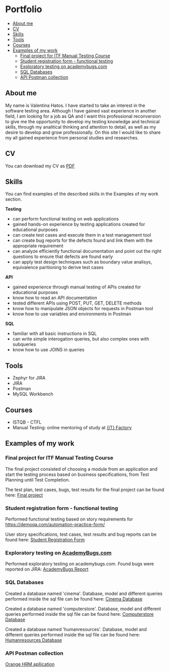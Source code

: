 
# Portfolio

- [About me](https://github.com/HVali/Manual_Testing_Portfolio#about-me)
- [CV](https://github.com/HVali/Manual_Testing_Portfolio#cv)
- [Skills](https://github.com/HVali/Manual_Testing_Portfolio#skills)
- [Tools](https://github.com/HVali/Manual_Testing_Portfolio#tools)
- [Courses](https://github.com/HVali/Manual_Testing_Portfolio#courses)
- [Examples of my work](https://github.com/HVali/Manual_Testing_Portfolio#examples-of-my-work)
  * [Final project for ITF Manual Testing Course](https://github.com/HVali/Manual_Testing_Portfolio#final-project-for-itf-manual-testing-course)
  * [Student registration form - functional testing](https://github.com/HVali/Manual_Testing_Portfolio#student-registration-form---functional-testing)
  * [Exploratory testing on academybugs.com](https://github.com/HVali/Manual_Testing_Portfolio#exploratory-testing-on-academybugscom)
  * [SQL Databases](https://github.com/HVali/Manual_Testing_Portfolio#sql-databases)
  * [API Postman collection](https://github.com/HVali/Manual_Testing_Portfolio#api-postman-collection)

## About me

My name is Valentina Hatos. I have started to take an interest in the software testing area. Although I have gained vast experience in another field, I am looking for a job as QA and I want this professional reconversion to give me the opportunity to develop my testing knowledge and technical skills, through my analitical thinking and attention to detail, as well as my desire to develop and grow professionally. On this site I would like to share my all gained experience from personal studies and researches.

## CV

You can download my CV as [PDF](https://github.com/HVali/Manual_Testing_Portfolio/blob/main/CV%20-%20Valentina%20Hatos.pdf)

## Skills

You can find examples of the described skills in the Examples of my work section.

__Testing__
 * can perform functional testing on web applications
 * gained hands-on experience by testing applications created for educational purposes
 * can create test cases and execute them in a test management tool
 * can create bug reports for the defects found and link them with the appropriate requirement
 * can analyze efficiently functional documentation and point out the right questions to ensure that defects are found early
 * can apply test design techniques such as boundary value analisys, equivalence paritioning to derive test cases

__API__
 * gained experience through manual testing of APIs created for educational purposes
 * know how to read an API documentation
 * tested different APIs using POST, PUT, GET, DELETE methods
 * know how to manipulate JSON objects for requests in Postman tool
 * know how to use variables and environments in Postman 

__SQL__
 * familiar with all basic instructions in SQL
 * can write simple interogation queries, but also complex ones with subqueries
 * know how to use JOINS in queries

## Tools
 
 * Zephyr for JIRA
 * JIRA
 * Postman
 * MySQL Workbench

## Courses

 * ISTQB - CTFL
 * Manual Testing: online mentoring of study at [{IT} Factory](https://www.itfactory.ro)

## Examples of my work

### Final project for ITF Manual Testing Course

The final project consisted of choosing a module from an application and start the testing process based on business specifications, from Test Planning until Test Completion.

The test plan, test cases, bugs, test results for the final project can be found here: [Final project](https://github.com/HVali/Manual_Testing_Portfolio/tree/main/Final%20Project)

### Student registration form - functional testing

Performed functional testing based on story requirements for https://demoqa.com/automation-practice-form/ 

User story specifications, test cases, test results and bug reports can be found here: [Student Registration Form](https://github.com/HVali/Manual_Testing_Portfolio/tree/main/Student%20Registration%20Form)


### Exploratory testing on [AcademyBugs.com](https://academybugs.com/)

Performed exploratory testing on academybugs.com. Found bugs were reported on JIRA: [AcademyBugs Report](https://github.com/HVali/Manual_Testing_Portfolio/blob/main/AcademyBugs/AcademyBugs_Report.pdf)

### SQL Databases

Created a database named 'cinema'. Database, model and different queries performed inside the sql file can be found here: [Cinema Database](https://github.com/HVali/Manual_Testing_Portfolio/tree/main/Cinema%20Database)

Created a database named 'computerstore'. Database, model and different queries performed inside the sql file can be found here: [Computerstore Database](https://github.com/HVali/Manual_Testing_Portfolio/tree/main/Computerstore%20database)

Created a database named 'humanresources'. Database, model and different queries performed inside the sql file can be found here: [Humanresources Database](https://github.com/HVali/Manual_Testing_Portfolio/tree/main/Humanresources%20database)

### API Postman collection
[Orange HRM apllication](https://github.com/HVali/Manual_Testing_Portfolio/tree/main/API%20OrangeHRM%20postman_collection)


